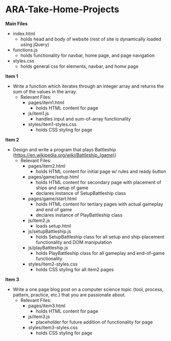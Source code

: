 # ARA-Take-Home-Projects

**Main Files**
- index.html
  - holds head and body of website (rest of site is dynamically loaded using jQuery)
- functions.js
  - holds functionality for navbar, home page, and page navigation
- styles.css
  - holds general css for elements, navbar, and home page

**Item 1**
- Write a function which iterates through an integer array and returns the sum of the values in the array.
  - Relevant Files:
    - pages/item1.html 
      - holds HTML content for page
    - js/item1.js 
      - handles input and sum-of-array functionality
    - styles/item1-styles.css
      - holds CSS styling for page

**Item 2**
- Design and write a program that plays Battleship (https://en.wikipedia.org/wiki/Battleship_(game))
  - Relevant Files:
    - pages/item2.html 
      - holds HTML content for initial page w/ rules and ready button
    - pages/game/setup.html
      - holds HTML content for secondary page with placement of ships and setup of game
      - declares instance of SetupBattleship class
    - pages/game/start.html
      - holds HTML content for tertiary pages with actual gameplay and end of game
      - declares instance of PlayBattleship class
    - js/item2.js 
      - loads setup.html
    - js/setupBattleship.js
      - holds SetupBattleship class for all setup and ship-placement functionality and DOM manipulation
    - js/playBattleship.js
      - holds PlayBattleship class for all gameplay and end-of-game functionality
    - styles/item2-styles.css
      - holds CSS styling for all item2 pages

**Item 3**
- Write a one page blog post on a computer science topic (tool, process, pattern, practice, etc.) that you are passionate about.
  - Relevant Files:
    - pages/item3.html
      - holds HTML content for page
    - js/item3.js
      - placeholder for future addition of functionality for page
    - styles/item3-styles.css
      - holds CSS styling for page
